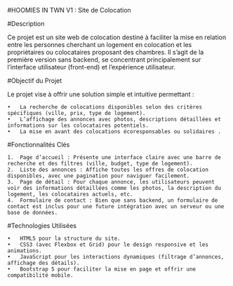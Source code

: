 #HOOMIES IN TWN V1 : Site de Colocation

#Description

Ce projet est un site web de colocation destiné à faciliter la mise en relation entre les personnes cherchant un logement en colocation et 
les propriétaires ou colocataires proposant des chambres. Il s’agit de la première version sans backend, se concentrant principalement sur 
l’interface utilisateur (front-end) et l’expérience utilisateur.

#Objectif du Projet

Le projet vise à offrir une solution simple et intuitive permettant :

	•	La recherche de colocations disponibles selon des critères spécifiques (ville, prix, type de logement).
	•	L’affichage des annonces avec photos, descriptions détaillées et informations sur les colocataires potentiels.
	•	La mise en avant des colocations écoresponsables ou solidaires .

#Fonctionnalités Clés

	1.	Page d’accueil : Présente une interface claire avec une barre de recherche et des filtres (ville, budget, type de logement).
	2.	Liste des annonces : Affiche toutes les offres de colocation disponibles, avec une pagination pour naviguer facilement.
	3.	Page de détail : Pour chaque annonce, les utilisateurs peuvent voir des informations détaillées comme les photos, la description du logement, les colocataires actuels, etc.
	4.	Formulaire de contact : Bien que sans backend, un formulaire de contact est inclus pour une future intégration avec un serveur ou une base de données.

#Technologies Utilisées

	•	HTML5 pour la structure du site.
	•	CSS3 (avec Flexbox et Grid) pour le design responsive et les animations.
	•	JavaScript pour les interactions dynamiques (filtrage d’annonces, affichage des détails).
	•	Bootstrap 5 pour faciliter la mise en page et offrir une compatibilité mobile.
 
